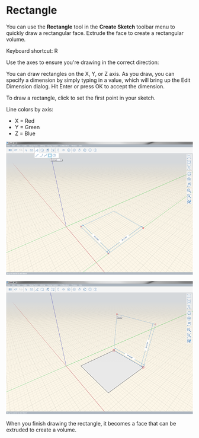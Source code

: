# Rectangle

You can use the **Rectangle** tool in the **Create Sketch** toolbar menu to quickly draw a rectangular face. Extrude the face to create a rectangular volume.

Keyboard shortcut: R

Use the axes to ensure you're drawing in the correct direction:

You can draw rectangles on the X, Y, or Z axis. As you draw, you can specify a dimension by simply typing in a value, which will bring up the Edit Dimension dialog. Hit Enter or press OK to accept the dimension.

To draw a rectangle, click to set the first point in your sketch. 

Line colors by axis:

* X = Red
* Y = Green
* Z = Blue

![](../.gitbook/assets/rectangle-tool-1.png)

![](../.gitbook/assets/rectangle-tool-2.png)

When you finish drawing the rectangle, it becomes a face that can be extruded to create a volume.

